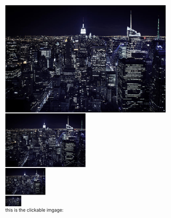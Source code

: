 <html>
<img src="city.jpg">
<br>
<img src="city.jpg" width="50%" height="50%">
<br>
<img src="city.jpg" width="25%" height="25%">
<br>
<img src="city.jpg" width="10%" height="10%">
<br>
this is the clickable imgage: 
